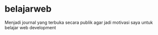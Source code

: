# belajarweb
Menjadi journal yang terbuka secara publik agar jadi motivasi saya untuk belajar web development
